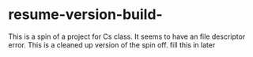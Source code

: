 # resume-version-build-
This is a spin of a project for Cs class. It  seems to have an file descriptor error. This is a cleaned up version of  the spin off.
fill this in later
